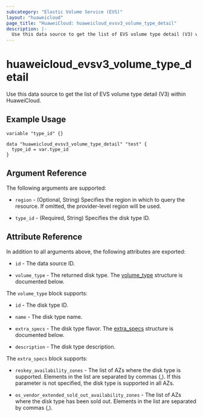 ```yaml
---
subcategory: "Elastic Volume Service (EVS)"
layout: "huaweicloud"
page_title: "HuaweiCloud: huaweicloud_evsv3_volume_type_detail"
description: |-
  Use this data source to get the list of EVS volume type detail (V3) within HuaweiCloud.
---
```


# huaweicloud_evsv3_volume_type_detail

Use this data source to get the list of EVS volume type detail (V3) within HuaweiCloud.

## Example Usage

```hcl
variable "type_id" {}

data "huaweicloud_evsv3_volume_type_detail" "test" {
  type_id = var.type_id
}
```

## Argument Reference

The following arguments are supported:

* `region` - (Optional, String) Specifies the region in which to query the resource.
  If omitted, the provider-level region will be used.

* `type_id` - (Required, String) Specifies the disk type ID.

## Attribute Reference

In addition to all arguments above, the following attributes are exported:

* `id` - The data source ID.

* `volume_type` - The returned disk type.
  The [volume_type](#volume_type_struct) structure is documented below.

<a name="volume_type_struct"></a>
The `volume_type` block supports:

* `id` - The disk type ID.

* `name` - The disk type name.

* `extra_specs` - The disk type flavor.
  The [extra_specs](#extra_specs_struct) structure is documented below.

* `description` - The disk type description.

<a name="extra_specs_struct"></a>
The `extra_specs` block supports:

* `reskey_availability_zones` - The list of AZs where the disk type is supported. Elements in the list are separated
    by commas (,). If this parameter is not specified, the disk type is supported in all AZs.

* `os_vendor_extended_sold_out_availability_zones` - The list of AZs where the disk type has been sold out. Elements
    in the list are separated by commas (,).
